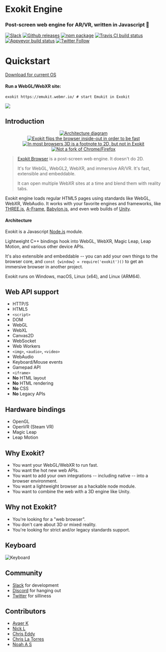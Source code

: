 # Exokit Engine
### Post-screen web engine for AR/VR, written in Javascript 🦖

[![Slack](https://exoslack.now.sh/badge.svg)](https://exoslack.now.sh)
[![Github releases](https://img.shields.io/github/downloads/webmixedreality/exokit/total.svg)](https://github.com/webmixedreality/exokit/releases )
[![npm package](https://img.shields.io/npm/v/exokit.svg)](https://www.npmjs.com/package/exokit)
[![Travis CI build status](https://travis-ci.org/modulesio/exokit-windows.svg?branch=master)](https://travis-ci.org/modulesio/exokit-windows)
[![Appveyor build status](https://ci.appveyor.com/api/projects/status/32r7s2skrgm9ubva?svg=true)](https://ci.appveyor.com/project/modulesio/exokit-windows)
[![Twitter Follow](https://img.shields.io/twitter/follow/webmixedreality.svg?style=social)](https://twitter.com/webmixedreality)

# Quickstart

[Download for current OS](https://get.webmr.io)

#### Run a WebGL/WebXR site:
```
exokit https://emukit.webmr.io/ # start Emukit in Exokit
```

<img src="http://via.placeholder.com/600x400"/>

## Introduction

<p align="center">
   <a href="https://google.com/">
    <img src="http://via.placeholder.com/200x200" alt="Architecture diagram"/>
  </a>
<a href="https://google.com/">
    <img src="http://via.placeholder.com/200x200" alt="Exokit flips the browser inside-out in order to be fast"/>
  </a>
  <a href="https://google.com/">
    <img src="http://via.placeholder.com/200x200" alt="In most browsers 3D is a footnote to 2D, but not in Exokit"/>
  </a>
  <a href="https://google.com/">
    <img src="http://via.placeholder.com/200x200" alt="Not a fork of Chrome/Firefox"/>
  </a>
</p>

> [Exokit Browser](https://exokit.webmr.io) is a post-screen web engine. It doesn't do 2D.
>
> It's for WebGL, WebGL2, WebXR, and immersive AR/VR. It's fast, extensible and embeddable.
>
> It can open multiple WebXR sites at a time and blend them with reality tabs.

Exokit engine loads regular HTML5 pages using standards like WebGL, WebXR, WebAudio. It works with your favorite engines and frameworks, like [THREE.js](https://github.com/mrdoob/three.js/), [A-Frame](https://aframe.io/), [Babylon.js](https://github.com/BabylonJS/Babylon.js), and even web builds of [Unity](https://unity3d.com).

#### Architecture

Exokit is a Javascript [Node.js](https://nodejs.org) module.

Lightweight C++ bindings hook into WebGL, WebXR, Magic Leap, Leap Motion, and various other device APIs.

It's also extensible and embeddable -- you can add your own things to the browser core, and `const {window} = require('exokit')()` to get an immersive browser in another project.

Exokit runs on Windows, macOS, Linux (x64), and Linux (ARM64).

## Web API support

- HTTP/S
- HTML5
- `<script>`
- DOM
- WebGL
- WebXL
- Canvas2D
- WebSocket
- Web Workers
- `<img>`, `<audio>`, `<video>`
- WebAudio
- Keyboard/Mouse events
- Gamepad API
- `<iframe>`
- **No** HTML layout
- **No** HTML rendering
- **No** CSS
- **No** Legacy APIs

## Hardware bindings

- OpenGL
- OpenVR (Steam VR)
- Magic Leap
- Leap Motion

## Why Exokit?

- You want your WebGL/WebXR to run fast.
- You want the hot new web APIs.
- You want to add your own integrations -- including native -- into a browser environment.
- You want a lightweight browser as a hackable node module.
- You want to combine the web with a 3D engine like Unity.

## Why not Exokit?

- You're looking for a "web browser".
- You don't care about 3D or mixed reality.
- You're looking for strict and/or legacy standards support.

## Keyboard
![Keyboard](https://raw.githubusercontent.com/webmixedreality/exokit/master/assets/keyboard.png)


## Community

- [Slack](https://communityinviter.com/apps/exokit/exokit) for development
- [Discord](https://discord.gg/Apk6cZN) for hanging out
- [Twitter](https://twitter.com/webmixedreality) for silliness

## Contributors

- [Avaer K](//github.com/modulesio)
- [Nick L](//github.com/Fierent)
- [Chris Eddy](//github.com/ChrisEddy)
- [Chris La Torres](https://github.com/chrislatorres)
- [Noah A S](//github.com/NoahSchiffman)
